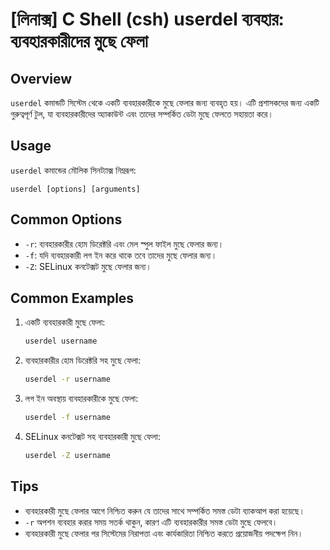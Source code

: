 # [লিনাক্স] C Shell (csh) userdel ব্যবহার: ব্যবহারকারীদের মুছে ফেলা

## Overview
`userdel` কমান্ডটি সিস্টেম থেকে একটি ব্যবহারকারীকে মুছে ফেলার জন্য ব্যবহৃত হয়। এটি প্রশাসকদের জন্য একটি গুরুত্বপূর্ণ টুল, যা ব্যবহারকারীদের অ্যাকাউন্ট এবং তাদের সম্পর্কিত ডেটা মুছে ফেলতে সহায়তা করে।

## Usage
`userdel` কমান্ডের মৌলিক সিনট্যাক্স নিম্নরূপ:

```
userdel [options] [arguments]
```

## Common Options
- `-r`: ব্যবহারকারীর হোম ডিরেক্টরি এবং মেল স্পুল ফাইল মুছে ফেলার জন্য।
- `-f`: যদি ব্যবহারকারী লগ ইন করে থাকে তবে তাদের মুছে ফেলার জন্য।
- `-Z`: SELinux কনটেক্সট মুছে ফেলার জন্য।

## Common Examples
1. একটি ব্যবহারকারী মুছে ফেলা:
   ```bash
   userdel username
   ```

2. ব্যবহারকারীর হোম ডিরেক্টরি সহ মুছে ফেলা:
   ```bash
   userdel -r username
   ```

3. লগ ইন অবস্থায় ব্যবহারকারীকে মুছে ফেলা:
   ```bash
   userdel -f username
   ```

4. SELinux কনটেক্সট সহ ব্যবহারকারী মুছে ফেলা:
   ```bash
   userdel -Z username
   ```

## Tips
- ব্যবহারকারী মুছে ফেলার আগে নিশ্চিত করুন যে তাদের সাথে সম্পর্কিত সমস্ত ডেটা ব্যাকআপ করা হয়েছে।
- `-r` অপশন ব্যবহার করার সময় সতর্ক থাকুন, কারণ এটি ব্যবহারকারীর সমস্ত ডেটা মুছে ফেলবে।
- ব্যবহারকারী মুছে ফেলার পর সিস্টেমের নিরাপত্তা এবং কার্যকারিতা নিশ্চিত করতে প্রয়োজনীয় পদক্ষেপ নিন।